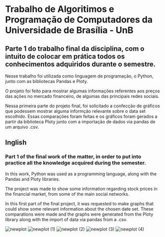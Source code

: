 # Trabalho de Algoritimos e Programação de Computadores da Universidade de Brasília - UnB
## Parte 1 do trabalho final da disciplina, com o intuito de colocar em prática todos os conhecimentos adquiridos durante o semestre. 

Nesse trabalho foi utilizada como linguagem de programação, o Python, junto com as bibliotecas Pandas e Ploty.

O projeto foi feito para mostrar algumas informações referentes aos preços das ações no mercado financeiro, de algumas das principais redes sociais.

Nessa primeira parte do projeto final, foi solicitado a confecção de gráficos que podessem mostrar alguma informção relevante sobre o data set escolhido. Essas comparações foram feitas e os gráficos foram gerados a partir da biblioteca Ploty junto com a importação de dados via pandas de um arquivo .csv.

## Inglish
### Part 1 of the final work of the matter, in order to put into practice all the knowledge acquired during the semester.

In this work, Python was used as a programming language, along with the Pandas and Ploty libraries.

The project was made to show some information regarding stock prices in the financial market, from some of the main social networks.

In this first part of the final project, it was requested to make graphs that could show some relevant information about the chosen date set. These comparations were made and the graphs were generated from the Ploty library along with the import of data via pandas from a .csv.



![newplot](https://user-images.githubusercontent.com/102708746/213873240-5ebe276c-ea38-4868-a55d-350a16826563.png)
![newplot (1)](https://user-images.githubusercontent.com/102708746/213873243-8cd08eaf-d6e7-402c-b477-9c8c05982b81.png)
![newplot (2)](https://user-images.githubusercontent.com/102708746/213873247-26207cdc-53e0-44ca-8b6e-23ed7e901298.png)
![newplot (3)](https://user-images.githubusercontent.com/102708746/213873251-5ffab36c-18b6-48a1-a167-fef7669eeebe.png)
![newplot (4)](https://user-images.githubusercontent.com/102708746/213873255-5a5ade34-f277-46a7-9c53-c4894a75b933.png)

